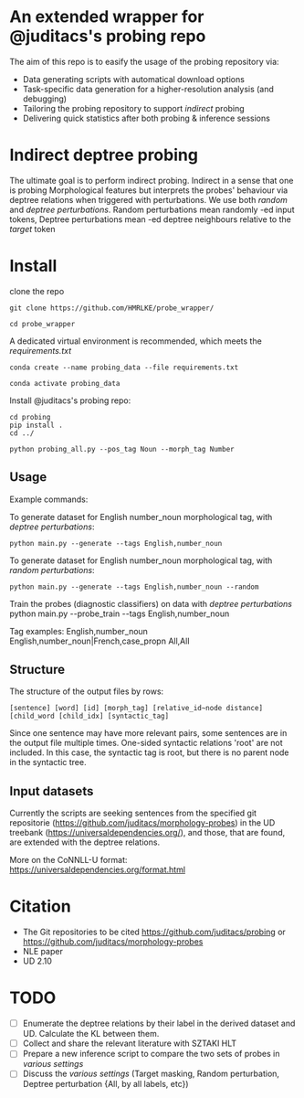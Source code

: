 # An extended wrapper for @juditacs's probing repo

The aim of this repo is to easify the usage of the probing repository via:

- Data generating scripts with automatical download options
- Task-specific data generation for a higher-resolution analysis (and debugging)
- Tailoring the probing repository to support *indirect* probing
- Delivering quick statistics after both probing & inference sessions


# Indirect deptree probing

The ultimate goal is to perform indirect probing. Indirect in a sense that one is probing Morphological features but interprets the probes' behaviour via deptree relations when triggered with perturbations. We use both *random* and *deptree perturbations*. Random perturbations mean randomly <MASK>-ed input tokens, Deptree perturbations mean <MASK>-ed deptree neighbours relative to the *target* token

# Install

clone the repo 

    git clone https://github.com/HMRLKE/probe_wrapper/

    cd probe_wrapper
    
A dedicated virtual environment is recommended, which meets the *requirements.txt*

    conda create --name probing_data --file requirements.txt

    conda activate probing_data

Install @juditacs's probing repo: 

    cd probing
    pip install .
    cd ../

    python probing_all.py --pos_tag Noun --morph_tag Number


## Usage

Example commands:

To generate dataset for English number_noun morphological tag, with *deptree perturbations*:

    python main.py --generate --tags English,number_noun
To generate dataset for English number_noun morphological tag, with *random perturbations*:

    python main.py --generate --tags English,number_noun --random
Train the probes (diagnostic classifiers) on data with *deptree perturbations*
    python main.py --probe_train --tags English,number_noun


Tag examples:
    English,number_noun
    English,number_noun|French,case_propn
    All,All

## Structure

The structure of the output files by rows:

    [sentence] [word] [id] [morph_tag] [relative_id~node distance] [child_word [child_idx] [syntactic_tag]

Since one sentence may have more relevant pairs, some sentences are in the output file multiple times.
One-sided syntactic relations 'root' are not included. In this case, the syntactic tag is root, but there is no parent node in the syntactic tree.

## Input datasets

Currently the scripts are seeking sentences from the specified git repositorie (https://github.com/juditacs/morphology-probes) in the UD treebank (https://universaldependencies.org/), and those, that are found, are extended with the deptree relations.

More on the CoNNLL-U format: https://universaldependencies.org/format.html

# Citation
- The Git repositories to be cited https://github.com/juditacs/probing or https://github.com/juditacs/morphology-probes
- NLE paper
- UD 2.10

# TODO

- [ ] Enumerate the deptree relations by their label in the derived dataset and UD. Calculate the KL between them.
- [ ] Collect and share the relevant literature with SZTAKI HLT
- [ ] Prepare a new inference script to compare the two sets of probes in *various settings*
- [ ] Discuss the *various settings* (Target masking, Random perturbation, Deptree perturbation {All, by all labels, etc})

